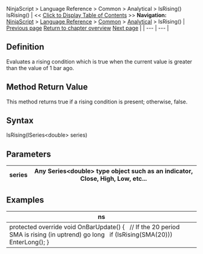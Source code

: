 ﻿
NinjaScript \> Language Reference \> Common \> Analytical \> IsRising()
IsRising()
| \<\< [Click to Display Table of Contents](rising.md) \>\> **Navigation:**     [NinjaScript](ninjascript.md) \> [Language Reference](language_reference_wip.md) \> [Common](common.md) \> [Analytical](market_data.md) \> IsRising() | [Previous page](falling.md) [Return to chapter overview](market_data.md) [Next page](least_recent_occurence_lro.md) |
| --- | --- |
## Definition
Evaluates a rising condition which is true when the current value is greater than the value of 1 bar ago.
## 
## Method Return Value
This method returns true if a rising condition is present; otherwise, false.
## 
## Syntax
IsRising(ISeries\<double\> series)
## 
## Parameters
| series | Any Series\<double\> type object such as an indicator, Close, High, Low, etc... |
| --- | --- |

## Examples
| ns |
| --- |
| protected override void OnBarUpdate() {    // If the 20 period SMA is rising (in uptrend) go long    if (IsRising(SMA(20)))        EnterLong(); } |

 
